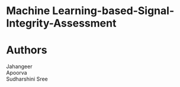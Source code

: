 # Machine Learning-based-Signal-Integrity-Assessment

# Authors

Jahangeer
<br>
Apoorva
<br>
Sudharshini Sree
